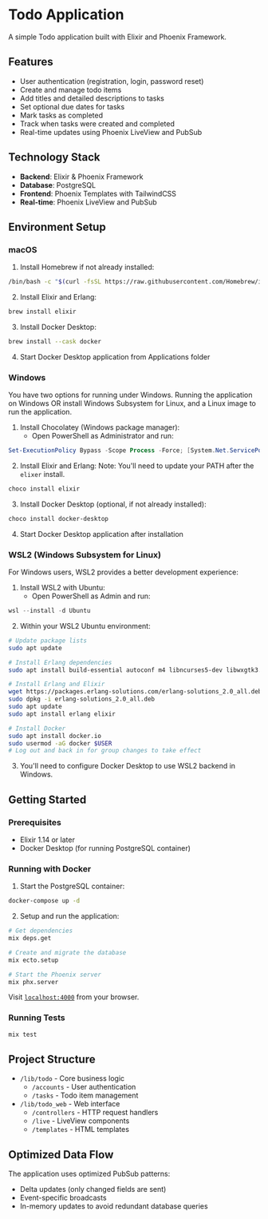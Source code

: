 # Todo Application

A simple Todo application built with Elixir and Phoenix Framework.

## Features

- User authentication (registration, login, password reset)
- Create and manage todo items
- Add titles and detailed descriptions to tasks
- Set optional due dates for tasks
- Mark tasks as completed
- Track when tasks were created and completed
- Real-time updates using Phoenix LiveView and PubSub

## Technology Stack

- **Backend**: Elixir & Phoenix Framework
- **Database**: PostgreSQL
- **Frontend**: Phoenix Templates with TailwindCSS
- **Real-time**: Phoenix LiveView and PubSub

## Environment Setup

### macOS

1. Install Homebrew if not already installed:

```bash
/bin/bash -c "$(curl -fsSL https://raw.githubusercontent.com/Homebrew/install/HEAD/install.sh)"
```

2. Install Elixir and Erlang:

```bash
brew install elixir
```

3. Install Docker Desktop:

```bash
brew install --cask docker
```

4. Start Docker Desktop application from Applications folder

### Windows
You have two options for running under Windows. Running the application on Windows OR install Windows Subsystem for Linux, and a Linux image to run the application.

1. Install Chocolatey (Windows package manager):
   - Open PowerShell as Administrator and run:

```powershell
Set-ExecutionPolicy Bypass -Scope Process -Force; [System.Net.ServicePointManager]::SecurityProtocol = [System.Net.ServicePointManager]::SecurityProtocol -bor 3072; iex ((New-Object System.Net.WebClient).DownloadString('https://chocolatey.org/install.ps1'))
```

2. Install Elixir and Erlang:
Note: You'll need to update your PATH after the `elixer` install.

```powershell
choco install elixir
```

3. Install Docker Desktop (optional, if not already installed):

```powershell
choco install docker-desktop
```

4. Start Docker Desktop application after installation

### WSL2 (Windows Subsystem for Linux)

For Windows users, WSL2 provides a better development experience:

1. Install WSL2 with Ubuntu:
   - Open PowerShell as Admin and run:

```powershell
wsl --install -d Ubuntu
```

2. Within your WSL2 Ubuntu environment:

```bash
# Update package lists
sudo apt update

# Install Erlang dependencies
sudo apt install build-essential autoconf m4 libncurses5-dev libwxgtk3.0-gtk3-dev libwxgtk-webview3.0-gtk3-dev libgl1-mesa-dev libglu1-mesa-dev libpng-dev libssh-dev unixodbc-dev xsltproc fop libxml2-utils libncurses-dev openjdk-11-jdk

# Install Erlang and Elixir
wget https://packages.erlang-solutions.com/erlang-solutions_2.0_all.deb
sudo dpkg -i erlang-solutions_2.0_all.deb
sudo apt update
sudo apt install erlang elixir

# Install Docker
sudo apt install docker.io
sudo usermod -aG docker $USER
# Log out and back in for group changes to take effect
```

3. You'll need to configure Docker Desktop to use WSL2 backend in Windows.

## Getting Started

### Prerequisites

- Elixir 1.14 or later
- Docker Desktop (for running PostgreSQL container)

### Running with Docker

1. Start the PostgreSQL container:

```bash
docker-compose up -d
```

2. Setup and run the application:

```bash
# Get dependencies
mix deps.get

# Create and migrate the database
mix ecto.setup

# Start the Phoenix server
mix phx.server
```

Visit [`localhost:4000`](http://localhost:4000) from your browser.

### Running Tests

```bash
mix test
```

## Project Structure

- `/lib/todo` - Core business logic
  - `/accounts` - User authentication
  - `/tasks` - Todo item management
- `/lib/todo_web` - Web interface
  - `/controllers` - HTTP request handlers
  - `/live` - LiveView components
  - `/templates` - HTML templates

## Optimized Data Flow

The application uses optimized PubSub patterns:
- Delta updates (only changed fields are sent)
- Event-specific broadcasts
- In-memory updates to avoid redundant database queries
